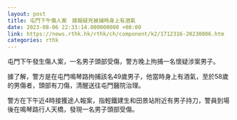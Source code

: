 ```yaml
---
layout: post
title: 屯門下午傷人案　據報疑兇被捕時身上有酒氣
date: 2023-08-06 22:33:14.000000000 +08:00
link: https://news.rthk.hk/rthk/ch/component/k2/1712316-20230806.htm
categories: rthk
---
```


屯門下午發生傷人案，一名男子頭部受傷，警方晚上拘捕一名懷疑涉案男子。

據了解，警方是在屯門鳴琴路拘捕該名49歲男子，他當時身上有酒氣，至於58歲的男傷者，頭部有刀傷，清醒送往屯門醫院治理。

警方在下午近4時接獲途人報案，指輕鐵建生和田景站附近有男子持刀，警員到場後在鳴琴路行人天橋，發現一名男子頭部受傷。

